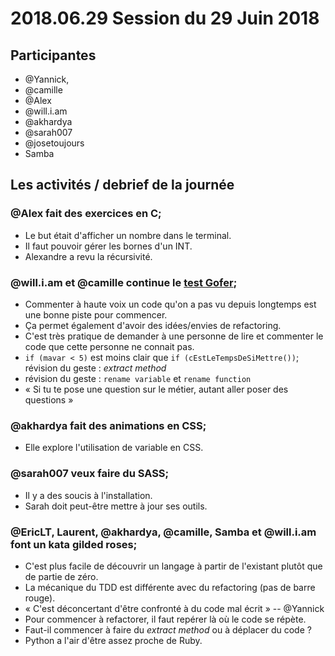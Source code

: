 # 2018.06.29 Session du 29 Juin 2018

## Participantes

- @Yannick, 
- @camille 
- @Alex 
- @will.i.am 
- @akhardya 
- @sarah007 
- @josetoujours 
- Samba

## Les activités / debrief de la journée


### @Alex fait des exercices en C;

- Le but était d'afficher un nombre dans le terminal.
- Il faut pouvoir gérer les bornes d'un INT.
- Alexandre a revu la récursivité.


### @will.i.am et @camille continue le [test Gofer](https://github.com/Rookie-Club/TestGofer);

- Commenter à haute voix un code qu'on a pas vu depuis longtemps est une bonne piste pour commencer.
- Ça permet également d'avoir des idées/envies de refactoring.
- C'est très pratique de demander à une personne de lire et commenter le code que cette personne ne connait pas.
- `if (mavar < 5)` est moins clair que `if (cEstLeTempsDeSiMettre())`; révision du geste : _extract method_
- révision du geste : `rename variable` et `rename function`
- « Si tu te pose une question sur le métier, autant aller poser des questions »


### @akhardya fait des animations en CSS;

- Elle explore l'utilisation de variable en CSS.


### @sarah007 veux faire du SASS;

- Il y a des soucis à l'installation.
- Sarah doit peut-être mettre à jour ses outils.


### @EricLT, Laurent, @akhardya, @camille, Samba et @will.i.am font un kata gilded roses;

- C'est plus facile de découvrir un langage à partir de l'existant plutôt que de partie de zéro.
- La mécanique du TDD est différente avec du refactoring (pas de barre rouge).
- « C'est déconcertant d'être confronté à du code mal écrit » -- @Yannick 
- Pour commencer à refactorer, il faut repérer là où le code se répète.
- Faut-il commencer à faire du _extract method_ ou à déplacer du code ?
- Python a l'air d'être assez proche de Ruby.
